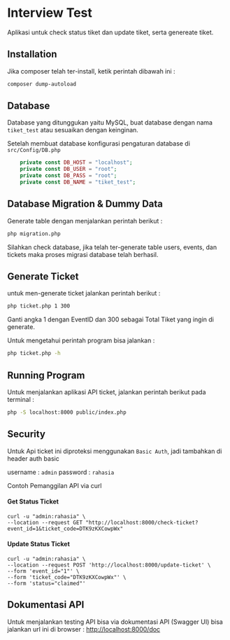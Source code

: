 # Interview Test

Aplikasi untuk check status tiket dan update tiket, serta genereate tiket.

## Installation

Jika composer telah ter-install, ketik perintah dibawah ini :

```bash
composer dump-autoload
```

## Database
Database yang ditunggukan yaitu MySQL, buat database dengan nama `tiket_test` atau sesuaikan dengan keinginan.

Setelah membuat database konfigurasi pengaturan database di `src/Config/DB.php`

```php
    private const DB_HOST = "localhost";
    private const DB_USER = "root";
    private const DB_PASS = "root";
    private const DB_NAME = "tiket_test";
```

## Database Migration & Dummy Data
Generate table dengan menjalankan perintah berikut :
```bash
php migration.php
```
Silahkan check database, jika telah ter-generate table users, events, dan tickets maka proses migrasi database telah berhasil.

## Generate Ticket
untuk men-generate ticket jalankan perintah berikut :
```bash
php ticket.php 1 300
```
Ganti angka 1 dengan EventID dan 300 sebagai Total Tiket yang ingin di generate.

Untuk mengetahui perintah program bisa jalankan :
```bash
php ticket.php -h
```

## Running Program
Untuk menjalankan aplikasi API ticket, jalankan perintah berikut pada terminal :
```bash
php -S localhost:8000 public/index.php
```
## Security
Untuk Api ticket ini diproteksi menggunakan `Basic Auth`, jadi tambahkan di header auth basic 

username : `admin`
password : `rahasia`

Contoh Pemanggilan API via curl

#### Get Status Ticket
```curl
curl -u "admin:rahasia" \
--location --request GET "http://localhost:8000/check-ticket?event_id=1&ticket_code=DTK9zKXCowpWx"
```

#### Update Status Ticket
```curl
curl -u "admin:rahasia" \
--location --request POST 'http://localhost:8000/update-ticket' \
--form 'event_id="1"' \
--form 'ticket_code="DTK9zKXCowpWx"' \
--form 'status="claimed"'
```
## Dokumentasi API
Untuk menjalankan testing API bisa via dokumentasi API (Swagger UI) bisa jalankan url ini di browser : [http://localhost:8000/doc](http://localhost:8000/doc)
